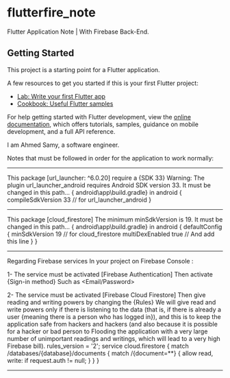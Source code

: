 # flutterfire_note

Flutter Application Note | With Firebase Back-End.

## Getting Started

This project is a starting point for a Flutter application.

A few resources to get you started if this is your first Flutter project:

- [Lab: Write your first Flutter app](https://docs.flutter.dev/get-started/codelab)
- [Cookbook: Useful Flutter samples](https://docs.flutter.dev/cookbook)

For help getting started with Flutter development, view the
[online documentation](https://docs.flutter.dev/), which offers tutorials,
samples, guidance on mobile development, and a full API reference.


I am Ahmed Samy, a software engineer.

Notes that must be followed in order for the application to work normally:

------------
This package [url_launcher: ^6.0.20] require a {SDK 33}
Warning: The plugin url_launcher_android requires Android SDK version 33.
It must be changed in this path...  { android\app\build.gradle}
in
android {
compileSdkVersion 33 // for url_launcher_android
}

------------
This package [cloud_firestore]  The minimum minSdkVersion is 19.
It must be changed in this path...  { android\app\build.gradle}
in
android {
defaultConfig {
minSdkVersion 19 // for cloud_firestore
multiDexEnabled true // And add this line
}
}


------------
Regarding Firebase services
In your project on Firebase Console :

1- The service must be activated [Firebase Authentication]
Then activate {Sign-in method} Such as  <Email/Password>

2- The service must be activated [Firebase Cloud Firestore]
Then give reading and writing powers by changing the {Rules}
    We will give read and write powers only if there is listening to the data 
        (that is, if there is already a user {meaning there is a person who has logged in}), 
        and this is to keep the application safe from hackers and hackers 
        (and also because it is possible for a hacker or bad person to Flooding the application with a 
        very large number of unimportant readings and writings, which will lead to a very high Firebase bill).
rules_version = '2';
service cloud.firestore {
match /databases/{database}/documents {
match /{document=**} {
allow read, write: if request.auth != null; 
}
}
}


------------
